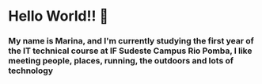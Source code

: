 <h1>Hello World!! 🫡</h1>
<h3>My name is Marina, and I'm currently studying the first year of the IT technical course at IF Sudeste Campus Rio Pomba, I like meeting people, places, running, the outdoors and lots of technology</h3>

